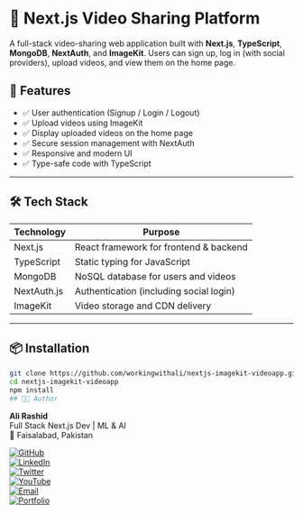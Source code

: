 # 🎥 Next.js Video Sharing Platform

A full-stack video-sharing web application built with **Next.js**, **TypeScript**, **MongoDB**, **NextAuth**, and **ImageKit**. Users can sign up, log in (with social providers), upload videos, and view them on the home page.

## 🚀 Features

- ✅ User authentication (Signup / Login / Logout)
- ✅ Upload videos using ImageKit
- ✅ Display uploaded videos on the home page
- ✅ Secure session management with NextAuth
- ✅ Responsive and modern UI
- ✅ Type-safe code with TypeScript

---

## 🛠️ Tech Stack

| Technology   | Purpose                                 |
|--------------|------------------------------------------|
| Next.js      | React framework for frontend & backend   |
| TypeScript   | Static typing for JavaScript             |
| MongoDB      | NoSQL database for users and videos      |
| NextAuth.js  | Authentication (including social login)  |
| ImageKit     | Video storage and CDN delivery           |

---

## 📦 Installation

```bash
git clone https://github.com/workingwithali/nextjs-imagekit-videoapp.git
cd nextjs-imagekit-videoapp
npm install
## 👨‍💻 Author
```
**Ali Rashid**  
Full Stack Next.js Dev | ML & AI  
📍 Faisalabad, Pakistan


[![GitHub](https://img.shields.io/badge/GitHub-@workingwithali-181717?style=for-the-badge&logo=github)](https://github.com/workingwithali)  
[![LinkedIn](https://img.shields.io/badge/LinkedIn-Ali%20Rashid-0077B5?style=for-the-badge&logo=linkedin)](https://www.linkedin.com/in/workingwithali)  
[![Twitter](https://img.shields.io/badge/Twitter-@workingwithali-1DA1F2?style=for-the-badge&logo=twitter)](https://twitter.com/workingwithali)  
[![YouTube](https://img.shields.io/badge/YouTube-Workingwithali-FF0000?style=for-the-badge&logo=youtube)](https://www.youtube.com/@FaatihAlQalb)  
[![Email](https://img.shields.io/badge/Email-alirashid2020e@gmail.com-D14836?style=for-the-badge&logo=gmail&logoColor=white)](mailto:alirashid2020e@gmail.com)  
[![Portfolio](https://img.shields.io/badge/Portfolio-Visit-blueviolet?style=for-the-badge&logo=web)](https://your-portfolio-url.com)
